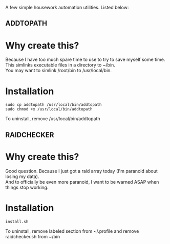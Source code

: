 A few simple housework automation utilities. Listed below:

## ADDTOPATH
# Why create this?
Because I have too much spare time to use to try to save myself some time.  
This simlinks executable files in a directory to ~/bin.  
You may want to simlink /root/bin to /usr/local/bin.

# Installation
```
sudo cp addtopath /usr/local/bin/addtopath  
sudo chmod +x /usr/local/bin/addtopath
```
To uninstall, remove /usr/local/bin/addtopath

## RAIDCHECKER
# Why create this?
Good question. Because I just got a raid array today (I'm paranoid about losing my data).  
And to officially be even more paranoid, I want to be warned ASAP when things stop working.

# Installation
```
install.sh
```
To uninstall, remove labeled section from ~/.profile and remove raidchecker.sh from ~/bin